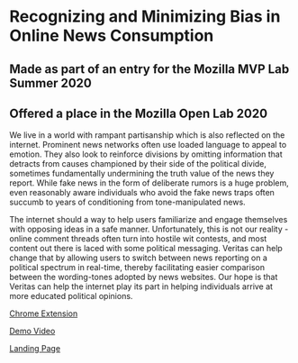 # Recognizing and Minimizing Bias in Online News Consumption 
## Made as part of an entry for the Mozilla MVP Lab Summer 2020
## Offered a place in the Mozilla Open Lab 2020

We live in a world with rampant partisanship which is also reflected on the internet. Prominent news networks often use loaded language to appeal to emotion. They also look to reinforce divisions by omitting information that detracts from causes championed by their side of the political divide, sometimes fundamentally undermining the truth value of the news they report. While fake news in the form of deliberate rumors is a huge problem, even reasonably aware individuals who avoid the fake news traps often succumb to years of conditioning from tone-manipulated news.

The internet should a way to help users familiarize and engage themselves with opposing ideas in a safe manner. Unfortunately, this is not our reality - online comment threads often turn into hostile wit contests, and most content out there is laced with some political messaging. Veritas can help change that by allowing users to switch between news reporting on a political spectrum in real-time, thereby facilitating easier comparison between the wording-tones adopted by news websites. Our hope is that Veritas can help the internet play its part in helping individuals arrive at more educated political opinions.

[Chrome Extension](https://bit.ly/veritasforchrome)

[Demo Video](https://bit.ly/productdemoveritas)

[Landing Page](https://ss11077.wixsite.com/veritas)



